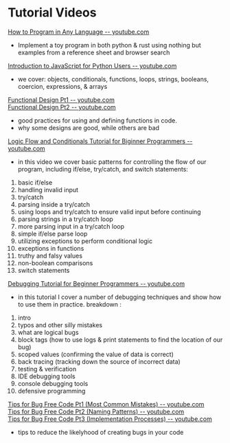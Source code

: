 # Tutorial Videos

[How to Program in Any Language -- youtube.com](https://www.youtube.com/watch?v=ZBt4N7w82a4)  
- Implement a toy program in both python & rust using nothing but examples from a reference sheet and browser search

[Introduction to JavaScript for Python Users -- youtube.com](https://www.youtube.com/watch?v=oHLrWXuMV0Q&t=0s)  
- we cover: objects, conditionals, functions, loops, strings, booleans, coercion, expressions, & arrays

[Functional Design Pt1 -- youtube.com](https://www.youtube.com/watch?v=4WQXt80cLiU&t=0s)  
[Functional Design Pt2 -- youtube.com](https://www.youtube.com/watch?v=hOHA28fBFUo&t=0s)  
- good practices for using and defining functions in code.
- why some designs are good, while others are bad

[Logic Flow and Conditionals Tutorial for Biginner Programmers -- youtube.com](https://www.youtube.com/watch?v=qL-mEvHK-rg&t=0s)  
- in this video we cover basic patterns for controlling the flow of our program, including if/else, try/catch, and switch statements:
1. basic if/else
2. handling invalid input
3. try/catch
4. parsing inside a try/catch
5. using loops and try/catch to ensure valid input before continuing
6. parsing strings in a try/catch loop
7. more parsing input in a try/catch loop
8. simple if/else parse loop
9. utilizing exceptions to perform conditional logic
10. exceptions in functions
11. truthy and falsy values
12. non-boolean comparisons
13. switch statements

[Debugging Tutorial for Beginner Programmers -- youtube.com](https://www.youtube.com/watch?v=4-Um9BovATo&t=0s)  
- in this tutorial I cover a number of debugging techniques and show how to use them in practice.
breakdown :
1. intro
2. typos and other silly mistakes
3. what are logical bugs
4. block tags  (how to use logs & print statements to find the location of our bug)
5. scoped values  (confirming the value of data is correct)
6. back tracing  (tracking down the source of incorrect data)
7. testing & verification
8. IDE debugging tools
9. console debugging tools
10. defensive programming


[Tips for Bug Free Code Pt1 (Most Common Mistakes) -- youtube.com](https://www.youtube.com/watch?v=3lyf_iu1Abg&t=0s)  
[Tips for Bug Free Code Pt2 (Naming Patterns) -- youtube.com](https://www.youtube.com/watch?v=wi9jF-Ux5Lg&t=0s)  
[Tips for Bug Free Code Pt3 (Implementation Processes) -- youtube.com](https://www.youtube.com/watch?v=N1BkxrJfgiQ&t=0s)  
- tips to reduce the likelyhood of creating bugs in your code

